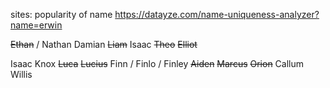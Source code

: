 sites:
popularity of name https://datayze.com/name-uniqueness-analyzer?name=erwin


~~Ethan~~ / Nathan
Damian
~~Liam~~
Isaac
~~Theo~~
~~Elliot~~


Isaac
Knox
~~Luca~~
~~Lucius~~
Finn / Finlo / Finley
~~Aiden~~
~~Marcus~~
~~Orion~~
Callum
Willis

